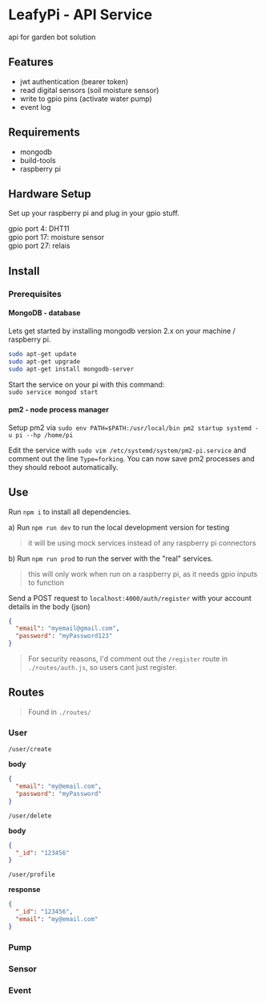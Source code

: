 # LeafyPi - API Service

api for garden bot solution

## Features

- jwt authentication (bearer token)
- read digital sensors (soil moisture sensor)
- write to gpio pins (activate water pump)
- event log

## Requirements

- mongodb
- build-tools
- raspberry pi

## Hardware Setup

Set up your raspberry pi and plug in your gpio stuff.

gpio port 4: DHT11  
gpio port 17: moisture sensor  
gpio port 27: relais

## Install

### Prerequisites

#### MongoDB - database

Lets get started by installing mongodb version 2.x on your machine / raspberry pi.

```bash
sudo apt-get update
sudo apt-get upgrade
sudo apt-get install mongodb-server
```

Start the service on your pi with this command:  
`sudo service mongod start`

#### pm2 - node process manager

Setup pm2 via `sudo env PATH=$PATH:/usr/local/bin pm2 startup systemd -u pi --hp /home/pi`

Edit the service with `sudo vim /etc/systemd/system/pm2-pi.service` and comment out the line `Type=forking`. You can now save pm2 processes and they should reboot automatically.

## Use

Run `npm i` to install all dependencies.

a) Run `npm run dev` to run the local development version for testing

> it will be using mock services instead of any raspberry pi connectors

b) Run `npm run prod` to run the server with the "real" services.

> this will only work when run on a raspberry pi, as it needs gpio inputs to function

Send a POST request to `localhost:4000/auth/register` with your account details in the body (json)

```json
{
  "email": "myemail@gmail.com",
  "password": "myPassword123"
}
```

> For security reasons, I'd comment out the `/register` route in `./routes/auth.js`, so users cant just register.

## Routes

> Found in `./routes/`

### User

`/user/create`

**body**

```json
{
  "email": "my@email.com",
  "password": "myPassword"
}
```

`/user/delete`

**body**

```json
{
  "_id": "123456"
}
```

`/user/profile`

**response**

```json
{
  "_id": "123456",
  "email": "my@email.com"
}
```

### Pump

### Sensor

### Event

